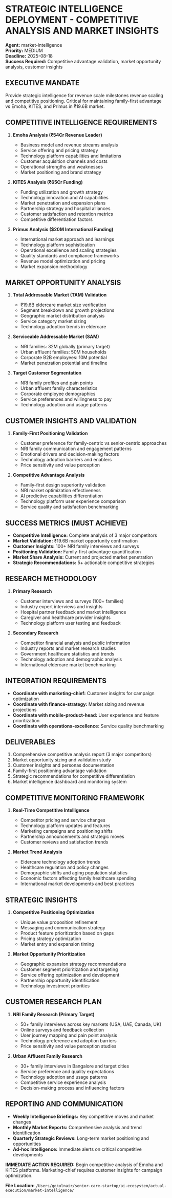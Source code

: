 # STRATEGIC INTELLIGENCE DEPLOYMENT - COMPETITIVE ANALYSIS AND MARKET INSIGHTS
**Agent:** market-intelligence  
**Priority:** MEDIUM  
**Deadline:** 2025-08-18  
**Success Required:** Competitive advantage validation, market opportunity analysis, customer insights

## EXECUTIVE MANDATE
Provide strategic intelligence for revenue scale milestones revenue scaling and competitive positioning. Critical for maintaining family-first advantage vs Emoha, KITES, and Primus in ₹19.6B market.

## COMPETITIVE INTELLIGENCE REQUIREMENTS
1. **Emoha Analysis (₹54Cr Revenue Leader)**
   - Business model and revenue streams analysis
   - Service offering and pricing strategy
   - Technology platform capabilities and limitations
   - Customer acquisition channels and costs
   - Operational strengths and weaknesses
   - Market positioning and brand strategy

2. **KITES Analysis (₹65Cr Funding)**
   - Funding utilization and growth strategy
   - Technology innovation and AI capabilities
   - Market penetration and expansion plans
   - Partnership strategy and hospital alliances
   - Customer satisfaction and retention metrics
   - Competitive differentiation factors

3. **Primus Analysis ($20M International Funding)**
   - International market approach and learnings
   - Technology platform sophistication
   - Operational excellence and scaling strategies
   - Quality standards and compliance frameworks
   - Revenue model optimization and pricing
   - Market expansion methodology

## MARKET OPPORTUNITY ANALYSIS
1. **Total Addressable Market (TAM) Validation**
   - ₹19.6B eldercare market size verification
   - Segment breakdown and growth projections
   - Geographic market distribution analysis
   - Service category market sizing
   - Technology adoption trends in eldercare

2. **Serviceable Addressable Market (SAM)**
   - NRI families: 32M globally (primary target)
   - Urban affluent families: 50M households
   - Corporate B2B employees: 10M potential
   - Market penetration potential and timeline

3. **Target Customer Segmentation**
   - NRI family profiles and pain points
   - Urban affluent family characteristics
   - Corporate employee demographics
   - Service preferences and willingness to pay
   - Technology adoption and usage patterns

## CUSTOMER INSIGHTS AND VALIDATION
1. **Family-First Positioning Validation**
   - Customer preference for family-centric vs senior-centric approaches
   - NRI family communication and engagement patterns
   - Emotional drivers and decision-making factors
   - Technology adoption barriers and enablers
   - Price sensitivity and value perception

2. **Competitive Advantage Analysis**
   - Family-first design superiority validation
   - NRI market optimization effectiveness
   - AI predictive capabilities differentiation
   - Technology platform user experience comparison
   - Service quality and satisfaction benchmarking

## SUCCESS METRICS (MUST ACHIEVE)
- **Competitive Intelligence:** Complete analysis of 3 major competitors
- **Market Validation:** ₹19.6B market opportunity confirmation
- **Customer Insights:** 100+ NRI family interviews and surveys
- **Positioning Validation:** Family-first advantage quantification
- **Market Share Analysis:** Current and projected market penetration
- **Strategic Recommendations:** 5+ actionable competitive strategies

## RESEARCH METHODOLOGY
1. **Primary Research**
   - Customer interviews and surveys (100+ families)
   - Industry expert interviews and insights
   - Hospital partner feedback and market intelligence
   - Caregiver and healthcare provider insights
   - Technology platform user testing and feedback

2. **Secondary Research**
   - Competitor financial analysis and public information
   - Industry reports and market research studies
   - Government healthcare statistics and trends
   - Technology adoption and demographic analysis
   - International eldercare market benchmarking

## INTEGRATION REQUIREMENTS
- **Coordinate with marketing-chief:** Customer insights for campaign optimization
- **Coordinate with finance-strategy:** Market sizing and revenue projections
- **Coordinate with mobile-product-head:** User experience and feature prioritization
- **Coordinate with operations-excellence:** Service quality benchmarking

## DELIVERABLES
1. Comprehensive competitive analysis report (3 major competitors)
2. Market opportunity sizing and validation study
3. Customer insights and personas documentation
4. Family-first positioning advantage validation
5. Strategic recommendations for competitive differentiation
6. Market intelligence dashboard and monitoring system

## COMPETITIVE MONITORING FRAMEWORK
1. **Real-Time Competitive Intelligence**
   - Competitor pricing and service changes
   - Technology platform updates and features
   - Marketing campaigns and positioning shifts
   - Partnership announcements and strategic moves
   - Customer reviews and satisfaction trends

2. **Market Trend Analysis**
   - Eldercare technology adoption trends
   - Healthcare regulation and policy changes
   - Demographic shifts and aging population statistics
   - Economic factors affecting family healthcare spending
   - International market developments and best practices

## STRATEGIC INSIGHTS
1. **Competitive Positioning Optimization**
   - Unique value proposition refinement
   - Messaging and communication strategy
   - Product feature prioritization based on gaps
   - Pricing strategy optimization
   - Market entry and expansion timing

2. **Market Opportunity Prioritization**
   - Geographic expansion strategy recommendations
   - Customer segment prioritization and targeting
   - Service offering optimization and development
   - Partnership opportunity identification
   - Technology investment priorities

## CUSTOMER RESEARCH PLAN
1. **NRI Family Research (Primary Target)**
   - 50+ family interviews across key markets (USA, UAE, Canada, UK)
   - Online surveys and feedback collection
   - User journey mapping and pain point analysis
   - Technology preference and adoption barriers
   - Price sensitivity and value perception studies

2. **Urban Affluent Family Research**
   - 30+ family interviews in Bangalore and target cities
   - Service preference and quality expectations
   - Technology adoption and usage patterns
   - Competitive service experience analysis
   - Decision-making process and influencing factors

## REPORTING AND COMMUNICATION
- **Weekly Intelligence Briefings:** Key competitive moves and market changes
- **Monthly Market Reports:** Comprehensive analysis and trend identification
- **Quarterly Strategic Reviews:** Long-term market positioning and opportunities
- **Ad-hoc Intelligence:** Immediate alerts on critical competitive developments

**IMMEDIATE ACTION REQUIRED:** Begin competitive analysis of Emoha and KITES platforms. Marketing-chief requires customer insights for campaign optimization.

**File Location:** `/Users/gokulnair/senior-care-startup/ai-ecosystem/actual-execution/market-intelligence/`